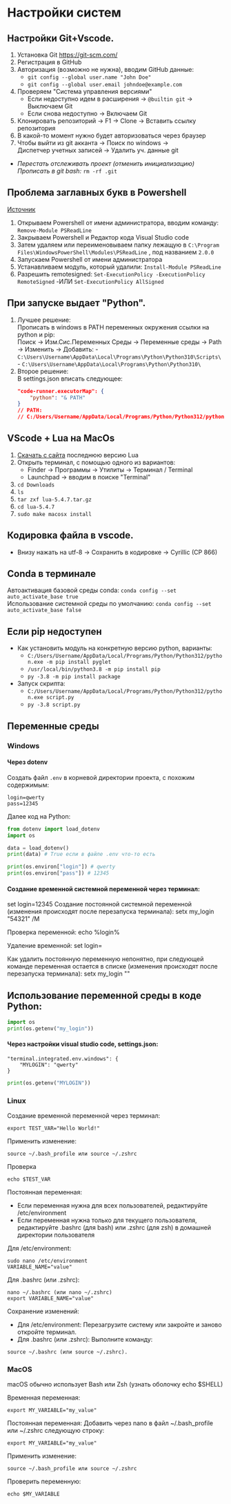 # Настройки систем

## Настройки Git+Vscode.

1. Установка Git https://git-scm.com/
2. Регистрация в GitHub 
3. Авторизация (возможно не нужна), вводим GitHub данные:
    - `git config --global user.name "John Doe"`
    - `git config --global user.email johndoe@example.com`
3. Проверяем "Система управления версиями"
    - Если недоступно идем в расширения -> `@builtin git` -> Выключаем Git
    - Если снова недоступно -> Включаем Git
4. Клонировать репозиторий -> F1 -> Clone -> Вставить ссылку репозитория
5. В какой-то момент нужно будет авторизоваться через браузер
6. Чтобы выйти из git акканта -> Поиск по windows ->  
            Диспетчер учетных записей -> Удалить уч. данные git

- _Перестать отслеживать проект (отменить инициализацию)_
    _Прописать в git bash:_ `rm -rf .git` 

## Проблема заглавных букв в Powershell

[Источник](https://danshin.ms/PSReadLine-problem/)

1. Открываем Powershell от имени администратора, вводим команду: `Remove-Module PSReadLine`
2. Закрываем Powershell и Редактор кода Visual Studio code
3. Затем удаляем или переименовываем папку лежащую в
`C:\Program Files\WindowsPowerShell\Modules\PSReadLine` , под названием `2.0.0`
4. Запускаем Powershell от имени администратора
5. Устанавливаем модуль, который удалили: `Install-Module PSReadLine`
6. Разрешить remotesigned: `Set-ExecutionPolicy -ExecutionPolicy RemoteSigned`
    -ИЛИ `Set-ExecutionPolicy AllSigned`

## При запуске выдает "Python".
1. Лучшее решение:\
    Прописать в windows в PATH переменных окружения ссылки на python и pip:\
    Поиск -> Изм.Сис.Переменных Среды -> Переменные среды -> Path -> Изменить -> Добавить:
        - `C:\Users\Username\AppData\Local\Programs\Python\Python310\Scripts\`
        - `C:\Users\Username\AppData\Local\Programs\Python\Python310\`
2. Второе решение:\
    В settings.json вписать следующее:
    ```json
    "code-runner.executorMap": {
        "python": "& PATH" 
    }
    // PATH:
    // C:/Users/Username/AppData/Local/Programs/Python/Python312/python.exe
    ```

## VScode + Lua на MacOs

1. [Скачать с сайта](https://www.lua.org/download.html) последнюю версию Lua 
2. Открыть терминал, с помощью одного из вариантов:
    - Finder -> Программы -> Утилиты -> Терминал / Terminal
    - Launchpad -> вводим в поиске "Terminal"
3. `cd Downloads`
4. `ls`
5. `tar zxf lua-5.4.7.tar.gz`
6. `cd lua-5.4.7`
7. `sudo make macosx install`

## Кодировка файла в vscode.
- Внизу нажать на utf-8 -> Сохранить в кодировке -> Cyrillic (CP 866)

## Conda в терминале
Автоактивация базовой среды conda:
`conda config --set auto_activate_base true`  
Использование системной среды по умолчанию:
`conda config --set auto_activate_base false`  

## Если pip недоступен
- Как установить модуль на конкретную версию python, варианты:
    - `C:/Users/Username/AppData/Local/Programs/Python/Python312/python.exe -m pip install pyglet`
    - `/usr/local/bin/python3.8 -m pip install pip`
    - `py -3.8 -m pip install package`
- Запуск скрипта:
    - `C:/Users/Username/AppData/Local/Programs/Python/Python312/python.exe script.py`
    - `py -3.8 script.py`

## Переменные среды
### Windows
#### Через dotenv
Создать файл `.env` в корневой директории проекта, с похожим содержимым:
```
login=qwerty
pass=12345
```
Далее код на Python:
```python
from dotenv import load_dotenv
import os

data = load_dotenv()
print(data) # True если в файле .env что-то есть

print(os.environ["login"]) # qwerty
print(os.environ["pass"]) # 12345
```

#### Создание временной системной переменной через терминал:
set login=12345
Создание постоянной системной переменной (изменения происходят после перезапуска терминала):
setx my_login "54321" /M

Проверка переменной:
echo %login%

Удаление временной:
set login=

Как удалить постоянную переменную непонятно, при следующей команде переменная остается в списке (изменения происходят после перезапуска терминала):
setx my_login ""



## Использование переменной среды в коде Python:
```python
import os
print(os.getenv("my_login"))
```

#### Через настройки visual studio code, settings.json:
```
"terminal.integrated.env.windows": {
    "MYLOGIN": "qwerty"
}
```
```python
print(os.getenv("MYLOGIN"))
```
### Linux

Создание временной переменной через терминал:
```
export TEST_VAR="Hello World!"
```

Применить изменение:
```
source ~/.bash_profile или source ~/.zshrc
```

Проверка
```
echo $TEST_VAR
```

Постоянная переменная:
- Если переменная нужна для всех пользователей, редактируйте /etc/environment
- Если переменная нужна только для текущего пользователя, редактируйте .bashrc (для bash) или .zshrc (для zsh) в домашней директории пользователя

Для /etc/environment:
```
sudo nano /etc/environment
VARIABLE_NAME="value"
```

Для .bashrc (или .zshrc):
```
nano ~/.bashrc (или nano ~/.zshrc)
export VARIABLE_NAME="value"
```

Сохранение изменений:
- Для /etc/environment: Перезагрузите систему или закройте и заново откройте терминал. 
- Для .bashrc (или .zshrc): Выполните команду:
```
source ~/.bashrc (или source ~/.zshrc). 
```


### MacOS
macOS обычно использует Bash или Zsh (узнать оболочку echo $SHELL)

Временная переменная:
```
export MY_VARIABLE="my_value"
```

Постоянная переменная:
Добавить через nano в файл ~/.bash_profile или ~/.zshrc
следующую строку:
```
export MY_VARIABLE="my_value"
```
Применить изменение:
```
source ~/.bash_profile или source ~/.zshrc
```
Проверить переменную:
```
echo $MY_VARIABLE
```
